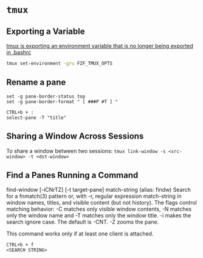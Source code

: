 # `tmux`

## Exporting a Variable

[tmux is exporting an environment variable that is no longer being exported in .bashrc](https://superuser.com/questions/1216492/tmux-is-exporting-an-environment-variable-that-is-no-longer-being-exported-in-b)

```sh
tmux set-environment -gru FZF_TMUX_OPTS
```

## Rename a pane

```tmux
set -g pane-border-status top
set -g pane-border-format " [ ###P #T ] "
```

```tmux
CTRL+b + :
select-pane -T "title"
```

## Sharing a Window Across Sessions

To share a window between two sessions: `tmux link-window -s <src-window> -t <dst-window>`

## Find a Panes Running a Command

find-window [-iCNrTZ] [-t target-pane] match-string
  (alias: findw)
  Search for a fnmatch(3) pattern or, with -r, regular expression match-string
  in window names, titles, and visible content (but not history).  The flags
  control matching behavior: -C matches only visible window contents, -N matches
  only the window name and -T matches only the window title.  -i makes the search
  ignore case. The default is -CNT.  -Z zooms the pane.

  This command works only if at least one client is attached.

```tmux
CTRL+b + f
<SEARCH STRING>
```
